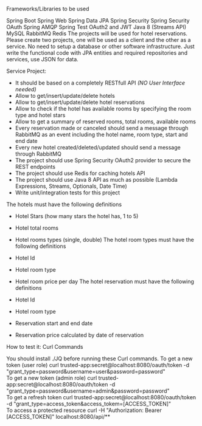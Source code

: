 Frameworks/Libraries to be used

Spring Boot
Spring Web
Spring Data JPA
Spring Security
Spring Security OAuth
Spring AMQP
Spring Test
OAuth2 and JWT
Java 8 (Streams API)
MySQL
RabbitMQ
Redis
The projects will be used for hotel reservations. Please create two projects, one will be used as a client and the other as a service.
No need to setup a database or other software infrastructure. Just write the functional code with JPA entities and required repositories and services, use JSON for data.

Service Project:

- It should be based on a completely RESTfull API *(NO User Interface needed)*
- Allow to get/insert/update/delete hotels
- Allow to get/insert/update/delete hotel reservations
- Allow to check if the hotel has available rooms by specifying the room type and hotel stars
- Allow to get a summary of reserved rooms, total rooms, available rooms
- Every reservation made or canceled should send a message through RabbitMQ as an event including the hotel name, room type, start and end date
- Every new hotel created/deleted/updated should send a message through RabbitMQ
- The project should use Spring Security OAuth2 provider to secure the REST endpoints
- The project should use Redis for caching hotels API
- The project should use Java 8 API as much as possible (Lambda Expressions, Streams, Optionals, Date Time)
- Write unit/integration tests for this project

The hotels must have the following definitions

- Hotel Stars (how many stars the hotel has, 1 to 5)
- Hotel total rooms
- Hotel rooms types (single, double)
The hotel room types must have the following definitions

- Hotel Id
- Hotel room type
- Hotel room price per day
The hotel reservation must have the following definitions

- Hotel Id
- Hotel room type
- Reservation start and end date
- Reservation price calculated by date of reservation


How to test it:
Curl Commands

You should install ./JQ before running these Curl commands.
To get a new token (user role)
 curl trusted-app:secret@localhost:8080/oauth/token -d "grant_type=password&username=user&password=password"   
To get a new token (admin role)
 curl trusted-app:secret@localhost:8080/oauth/token -d "grant_type=password&username=admin&password=password"   
To get a refresh token
 curl trusted-app:secret@localhost:8080/oauth/token -d "grant_type=access_token&access_tokem=[ACCESS_TOKEN]"  
To access a protected resource
 curl -H "Authorization: Bearer [ACCESS_TOKEN]" localhost:8080/api/** 